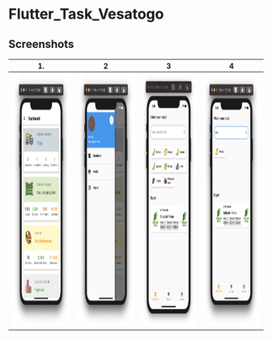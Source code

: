 # Flutter_Task_Vesatogo

## Screenshots

|                   1.                    |                    2                    |            3                |    4     |
| :--------------------------------------:| :-------------------------------------: |:--------------------------: |:--------:|
|<img src="/Screenshot 2020-08-22 at 5.13.34 PM.png" height="500em"/>| <img src="/Screenshot 2020-08-22 at 5.13.48 PM.png" height="500em"/>|<img src="/Screenshot 2020-08-22 at 5.16.26 PM.png" height="500em"/>|<img src="/Screenshot 2020-08-22 at 5.16.39 PM.png" height="500em"/>|

